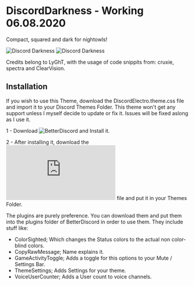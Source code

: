 # DiscordDarkness - Working 06.08.2020

Compact, squared and dark for nightowls!

![Discord Darkness](https://i.imgur.com/dewVOYn.png)
![Discord Darkness](https://i.imgur.com/U1cRAA8.png)

Credits belong to LyGhT, with the usage of code snippits from: cruxie, spectra and ClearVision.


## Installation

If you wish to use this Theme, download the DiscordElectro.theme.css file and import it to your Discord Themes Folder.
This theme won't get any support unless I myself decide to update or fix it. Issues will be fixed aslong as I use it.

1 - Download ![BetterDiscord](https://github.com/rauenzi/BetterDiscordApp/releases) and Install it.

2 - After installing it, download the ![DiscordDarkness.theme.css](https://github.com/LyGhT1337/Discord-Electro/releases/download/2.2.0/DiscordElectro.theme.css) file and put it in your Themes Folder.


The plugins are purely preference. You can download them and put them into the plugins folder of BetterDiscord in order to use them.
They include stuff like:

 - ColorSighted; Which changes the Status colors to the actual non color-blind colors.
 - CopyRawMessage; Name explains it.
 - GameActivityToggle; Adds a toggle for this options to your Mute / Settings Bar.
 - ThemeSettings; Adds Settings for your theme.
 - VoiceUserCounter; Adds a User count to voice channels.

